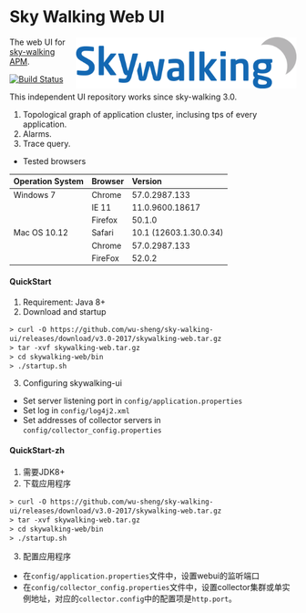 Sky Walking Web UI
===============

<img src="src/main/resources/public/img/logo.png" alt="Sky Walking logo" height="90px" align="right" />

The web UI for [sky-walking APM](https://github.com/wu-sheng/sky-walking). 

[![Build Status](https://travis-ci.org/wu-sheng/sky-walking-ui.svg?branch=master)](https://travis-ci.org/wu-sheng/sky-walking-ui)

This independent UI repository works since sky-walking 3.0.

1. Topological graph of application cluster, inclusing tps of every application.
1. Alarms.
1. Trace query.

- Tested browsers

|Operation System|Browser|Version|
|:-----|:-----|:-----|
|Windows 7|Chrome|57.0.2987.133|
||IE 11|11.0.9600.18617|
||Firefox|50.1.0|
|Mac OS 10.12|Safari|10.1 (12603.1.30.0.34)|
||Chrome|57.0.2987.133|
||FireFox|52.0.2|

#### QuickStart
1. Requirement: Java 8+
2. Download and startup

```shell
> curl -O https://github.com/wu-sheng/sky-walking-ui/releases/download/v3.0-2017/skywalking-web.tar.gz  
> tar -xvf skywalking-web.tar.gz  
> cd skywalking-web/bin  
> ./startup.sh
```
3. Configuring skywalking-ui
* Set server listening port in `config/application.properties`
* Set log in `config/log4j2.xml`
* Set addresses of collector servers in `config/collector_config.properties`

#### QuickStart-zh
1. 需要JDK8+
2. 下载应用程序

```shell
> curl -O https://github.com/wu-sheng/sky-walking-ui/releases/download/v3.0-2017/skywalking-web.tar.gz  
> tar -xvf skywalking-web.tar.gz  
> cd skywalking-web/bin  
> ./startup.sh
```
3. 配置应用程序
* 在`config/application.properties`文件中，设置webui的监听端口
* 在`config/collector_config.properties`文件中，设置collector集群或单实例地址，对应的`collector.config`中的配置项是`http.port`。
